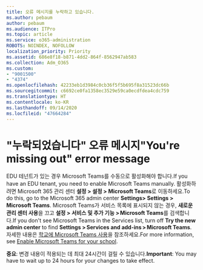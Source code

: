 ```yaml
---
title: 오류 메시지를 누락하고 있습니다.
ms.author: pebaum
author: pebaum
ms.audience: ITPro
ms.topic: article
ms.service: o365-administration
ROBOTS: NOINDEX, NOFOLLOW
localization_priority: Priority
ms.assetid: 686e8f18-b871-4dd2-864f-8562947ab583
ms.collection: Adm_O365
ms.custom:
- "9001500"
- "4374"
ms.openlocfilehash: 42233eb1d3984c0cb36f5f5b695f8a31523dc66b
ms.sourcegitcommit: c6692ce0fa1358ec3529e59ca0ecdfdea4cdc759
ms.translationtype: HT
ms.contentlocale: ko-KR
ms.lasthandoff: 09/14/2020
ms.locfileid: "47664284"
---
```

# <a name="youre-missing-out-error-message"></a><span data-ttu-id="a0903-102">"누락되었습니다" 오류 메시지</span><span class="sxs-lookup"><span data-stu-id="a0903-102">"You're missing out" error message</span></span>

<span data-ttu-id="a0903-103">EDU 테넌트가 있는 경우 Microsoft Teams를 수동으로 활성화해야 합니다.</span><span class="sxs-lookup"><span data-stu-id="a0903-103">If you have an EDU tenant, you need to enable Microsoft Teams manually.</span></span> <span data-ttu-id="a0903-104">활성화하려면 Microsoft 365 관리 센터 **설정 > 설정 > Microsoft Teams**로 이동하세요.</span><span class="sxs-lookup"><span data-stu-id="a0903-104">To do this, go to the Microsoft 365 admin center **Settings> Settings > Microsoft Teams**.</span></span> <span data-ttu-id="a0903-105">Microsoft Teams가 서비스 목록에 표시되지 않는 경우, **새로운 관리 센터 사용**을 끄고 **설정 > 서비스 및 추가 기능 > Microsoft Teams**를 검색합니다.</span><span class="sxs-lookup"><span data-stu-id="a0903-105">If you don't see Microsoft Teams in the Services list, turn off **Try the new admin center** to find **Settings > Services and add-ins > Microsoft Teams**.</span></span> <span data-ttu-id="a0903-106">자세한 내용은 [학교에 Microsoft Teams 사용](https://docs.microsoft.com/microsoft-365/education/intune-edu-trial/enable-microsoft-teams#enable-microsoft-teams-for-your-school-1)을 참조하세요.</span><span class="sxs-lookup"><span data-stu-id="a0903-106">For more information, see [Enable Microsoft Teams for your school](https://docs.microsoft.com/microsoft-365/education/intune-edu-trial/enable-microsoft-teams#enable-microsoft-teams-for-your-school-1).</span></span>

<span data-ttu-id="a0903-107">**중요**: 변경 내용이 적용되는 데 최대 24시간이 걸릴 수 있습니다.</span><span class="sxs-lookup"><span data-stu-id="a0903-107">**Important**: You may have to wait up to 24 hours for your changes to take effect.</span></span>
